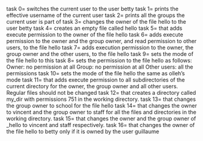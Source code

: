 task 0= switches the current user to the user betty task 1= prints the effective username of the current user task 2= prints all the groups the current user is part of task 3= changes the owner of the file hello to the user betty task 4= creates an empty file called hello task 5= that adds execute permission to the owner of the file hello task 6= adds execute permission to the owner and the group owner, and read permission to other users, to the file hello task 7= adds execution permission to the owner, the group owner and the other users, to the file hello task 9= sets the mode of the file hello to this task 8= sets the permission to the file hello as follows: Owner: no permission at all Group: no permission at all Other users: all the permissions task 10= sets the mode of the file hello the same as olleh’s mode task 11= that adds execute permission to all subdirectories of the current directory for the owner, the group owner and all other users. Regular files should not be changed
task 12= that creates a directory called my_dir with permissions 751 in the working directory.
task 13= that changes the group owner to school for the file hello
task 14= that changes the owner to vincent and the group owner to staff for all the files and directories in the working directory.
task 15= that changes the owner and the group owner of _hello to vincent and staff respectively.
task 16= that changes the owner of the file hello to betty only if it is owned by the user guillaume
